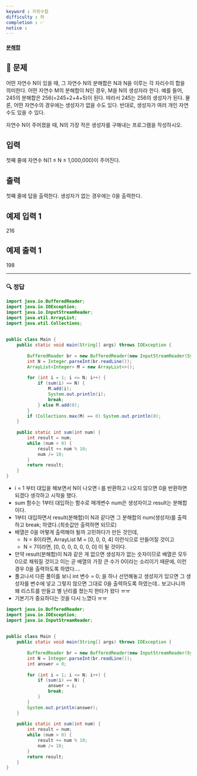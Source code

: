 ```yaml
---
keyword : 자릿수합
difficulty : 하
completion : ✅
notice : 
---
```


#### [분해합](https://www.acmicpc.net/problem/2231)

## 📝 문제

어떤 자연수 N이 있을 때, 그 자연수 N의 분해합은 N과 N을 이루는 각 자리수의 합을 의미한다. 어떤 자연수 M의 분해합이 N인 경우, M을 N의 생성자라 한다. 예를 들어, 245의 분해합은 256(=245+2+4+5)이 된다. 따라서 245는 256의 생성자가 된다. 물론, 어떤 자연수의 경우에는 생성자가 없을 수도 있다. 반대로, 생성자가 여러 개인 자연수도 있을 수 있다.

자연수 N이 주어졌을 때, N의 가장 작은 생성자를 구해내는 프로그램을 작성하시오.

## 입력

첫째 줄에 자연수 N(1 ≤ N ≤ 1,000,000)이 주어진다.

## 출력

첫째 줄에 답을 출력한다. 생성자가 없는 경우에는 0을 출력한다.

## 예제 입력 1

216

## 예제 출력 1

198


---

### 🔍 정답

```java
import java.io.BufferedReader;  
import java.io.IOException;  
import java.io.InputStreamReader;  
import java.util.ArrayList;  
import java.util.Collections;  
  
  
public class Main {  
    public static void main(String[] args) throws IOException {  
  
        BufferedReader br = new BufferedReader(new InputStreamReader(System.in));  
        int N = Integer.parseInt(br.readLine());  
        ArrayList<Integer> M = new ArrayList<>();  
  
        for (int i = 1; i <= N; i++) {  
            if (sum(i) == N) {  
                M.add(i);  
                System.out.println(i);  
                break;  
            } else M.add(0);  
        }  
        if (Collections.max(M) == 0) System.out.println(0);  
    }  
  
    public static int sum(int num) {  
        int result = num;  
        while (num > 0) {  
            result += num % 10;  
            num /= 10;  
        }  
        return result;  
    }  
}
```
- i = 1 부터 대입을 해보면서 N이 나오면 i 를 반환하고 나오지 않으면 0을 반환하면 되겠다 생각하고 시작을 했다.
- sum 함수는 1부터 대입하는 함수로 매개변수 num은 생성자이고 result는 분해합이다.
- 1부터 대입하면서 result(분해합)이 N과 같다면 그 분해합의 num(생성자)를 출력하고 break; 하였다.(최솟값만 출력하면 되므로)
- 배열은 0을 어떻게 출력해야 될까 고민하다가 만든 것인데, 
	- N = 8이라면, ArrayList M = [0, 0, 0, 4] 이런식으로 만들어질 것이고
	- N = 7이라면, [0, 0, 0, 0, 0, 0, 0] 이 될 것이다.
- 만약 result(분해합)이 N과 같은 게 없으면 생성자가 없는 숫자이므로 배열은 모두 0으로 채워질 것이고 이는 곧 배열의 가장 큰 수가 0이라는 소리이기 때문에, 이런 경우 0을 출력하도록 하였다....
- 풀고나서 다른 풀이를 보니 int 변수 = 0; 을 하나 선언해놓고 생성자가 있으면 그 생성자를 변수에 넣고 그렇지 않으면 그대로 0을 출력하도록 하였는데.. 보고나니까 왜 리스트를 만들고 별 난리를 쳤는지 현타가 왔다 ㅠㅠ
- 기본기가 중요하다는 것을 다시 느꼈다 ㅠㅠ

```java
import java.io.BufferedReader;  
import java.io.IOException;  
import java.io.InputStreamReader;  
  
  
public class Main {  
    public static void main(String[] args) throws IOException {  
  
        BufferedReader br = new BufferedReader(new InputStreamReader(System.in));  
        int N = Integer.parseInt(br.readLine());  
        int answer = 0;  
  
        for (int i = 1; i <= N; i++) {  
            if (sum(i) == N) {  
                answer = i;  
                break;  
            }  
        }  
        System.out.println(answer);  
    }  
  
    public static int sum(int num) {  
        int result = num;  
        while (num > 0) {  
            result += num % 10;  
            num /= 10;  
        }  
        return result;  
    }  
}
```